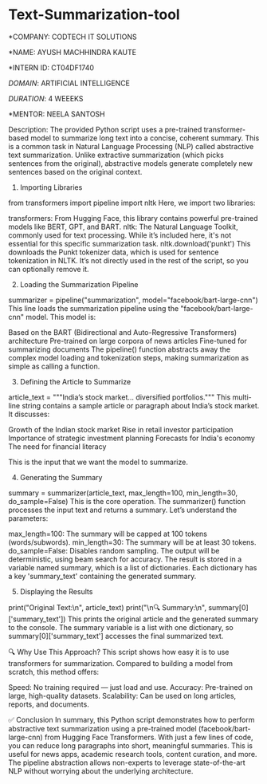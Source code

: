 # Text-Summarization-tool

*COMPANY: CODTECH IT SOLUTIONS

*NAME: AYUSH MACHHINDRA KAUTE

*INTERN ID: CT04DF1740

*DOMAIN*: ARTIFICIAL INTELLIGENCE

*DURATION*: 4 WEEEKS

*MENTOR: NEELA SANTOSH

Description:
The provided Python script uses a pre-trained transformer-based model to summarize long text into a concise, coherent summary. This is a common task in Natural Language Processing (NLP) called abstractive text summarization. Unlike extractive summarization (which picks sentences from the original), abstractive models generate completely new sentences based on the original context.

1. Importing Libraries

from transformers import pipeline
import nltk
Here, we import two libraries:

transformers: From Hugging Face, this library contains powerful pre-trained models like BERT, GPT, and BART.
nltk: The Natural Language Toolkit, commonly used for text processing. While it’s included here, it's not essential for this specific summarization task.
nltk.download('punkt')
This downloads the Punkt tokenizer data, which is used for sentence tokenization in NLTK. It’s not directly used in the rest of the script, so you can optionally remove it.

2. Loading the Summarization Pipeline

summarizer = pipeline("summarization", model="facebook/bart-large-cnn")
This line loads the summarization pipeline using the "facebook/bart-large-cnn" model. This model is:

Based on the BART (Bidirectional and Auto-Regressive Transformers) architecture
Pre-trained on large corpora of news articles
Fine-tuned for summarizing documents
The pipeline() function abstracts away the complex model loading and tokenization steps, making summarization as simple as calling a function.

3. Defining the Article to Summarize

article_text = """India’s stock market... diversified portfolios."""
This multi-line string contains a sample article or paragraph about India’s stock market. It discusses:

Growth of the Indian stock market
Rise in retail investor participation
Importance of strategic investment planning
Forecasts for India's economy
The need for financial literacy

This is the input that we want the model to summarize.

4. Generating the Summary

summary = summarizer(article_text, max_length=100, min_length=30, do_sample=False)
This is the core operation. The summarizer() function processes the input text and returns a summary. Let’s understand the parameters:

max_length=100: The summary will be capped at 100 tokens (words/subwords).
min_length=30: The summary will be at least 30 tokens.
do_sample=False: Disables random sampling. The output will be deterministic, using beam search for accuracy.
The result is stored in a variable named summary, which is a list of dictionaries. Each dictionary has a key 'summary_text' containing the generated summary.

5. Displaying the Results

print("Original Text:\n", article_text)
print("\n🔍 Summary:\n", summary[0]['summary_text'])
This prints the original article and the generated summary to the console. The summary variable is a list with one dictionary, so summary[0]['summary_text'] accesses the final summarized text.

🔍 Why Use This Approach?
This script shows how easy it is to use transformers for summarization. Compared to building a model from scratch, this method offers:

Speed: No training required — just load and use.
Accuracy: Pre-trained on large, high-quality datasets.
Scalability: Can be used on long articles, reports, and documents.

✅ Conclusion
In summary, this Python script demonstrates how to perform abstractive text summarization using a pre-trained model (facebook/bart-large-cnn) from Hugging Face Transformers. With just a few lines of code, you can reduce long paragraphs into short, meaningful summaries. This is useful for news apps, academic research tools, content curation, and more. The pipeline abstraction allows non-experts to leverage state-of-the-art NLP without worrying about the underlying architecture.
